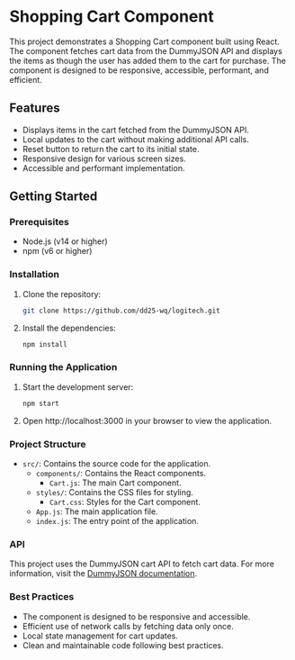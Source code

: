 # Shopping Cart Component

This project demonstrates a Shopping Cart component built using React. The component fetches cart data from the DummyJSON API and displays the items as though the user has added them to the cart for purchase. The component is designed to be responsive, accessible, performant, and efficient.

## Features

- Displays items in the cart fetched from the DummyJSON API.
- Local updates to the cart without making additional API calls.
- Reset button to return the cart to its initial state.
- Responsive design for various screen sizes.
- Accessible and performant implementation.

## Getting Started

### Prerequisites

- Node.js (v14 or higher)
- npm (v6 or higher)

### Installation

1. Clone the repository:
   ```sh
   git clone https://github.com/dd25-wq/logitech.git
2. Install the dependencies:
    ```sh
    npm install
### Running the Application
1. Start the development server:
    ```sh
    npm start
2. Open http://localhost:3000 in your browser to view the application.



### Project Structure
- `src/`: Contains the source code for the application.
  - `components/`: Contains the React components.
    - `Cart.js`: The main Cart component.
  - `styles/`: Contains the CSS files for styling.
    - `Cart.css`: Styles for the Cart component.
  - `App.js`: The main application file.
  - `index.js`: The entry point of the application.

### API
This project uses the DummyJSON cart API to fetch cart data. For more information, visit the [DummyJSON documentation](https://dummyjson.com/docs/carts).

### Best Practices
- The component is designed to be responsive and accessible.
- Efficient use of network calls by fetching data only once.
- Local state management for cart updates.
- Clean and maintainable code following best practices.
